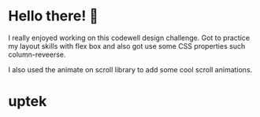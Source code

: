 
# Hello there! 👋

I really enjoyed working on this codewell design challenge. Got to practice my layout skills with flex box and also got use 
some CSS properties such column-reveerse.

I also used the animate on scroll library to add some cool scroll animations.

# uptek
